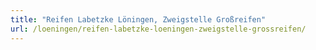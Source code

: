 ```yaml
---
title: "Reifen Labetzke Löningen, Zweigstelle Großreifen"
url: /loeningen/reifen-labetzke-loeningen-zweigstelle-grossreifen/
---
```

